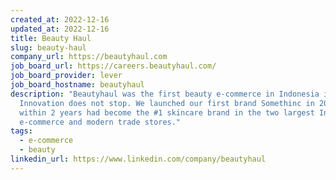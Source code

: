 ```yaml
---
created_at: 2022-12-16
updated_at: 2022-12-16
title: Beauty Haul
slug: beauty-haul
company_url: https://beautyhaul.com
job_board_url: https://careers.beautyhaul.com/
job_board_provider: lever
job_board_hostname: beautyhaul
description: "Beautyhaul was the first beauty e-commerce in Indonesia in 2014.
  Innovation does not stop. We launched our first brand Somethinc in 2019 and
  within 2 years had become the #1 skincare brand in the two largest Indonesian
  e-commerce and modern trade stores."
tags:
  - e-commerce
  - beauty
linkedin_url: https://www.linkedin.com/company/beautyhaul
---
```

